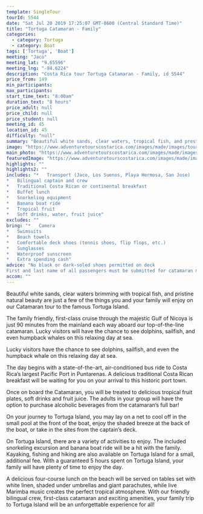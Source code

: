 ```yaml
---
template: SingleTour
tourId: 5544
date: "Sat Jul 20 2019 17:25:07 GMT-0600 (Central Standard Time)"
title: "Tortuga Catamaran - Family"
categories: 
  - category: Tortuga
  - category: Boat
tags: ['Tortuga', 'Boat']
meeting: "Jaco"
meeting_lat: "9.65596"
meeting_lng: "-84.6224"
description: "Costa Rica tour Tortuga Catamaran - Family, id 5544"
price_from: 149
min_participants: 
max_participants: 
start_time_text: "8:00am"
duration_text: "8 hours"
price_adult: null
price_child: null
price_student: null
meeting_id: 45
location_id: 45
difficulty: "null"
summary: "Beautiful white sands, clear waters, tropical fish, and prestine natural beauty are just a few of the things you enjoy on your tour of the famous Tortuga Island…"
image: "https://www.adventuretourscostarica.com/images/made/images/tours/Tortuga_Island/costa-rica-island-cruise-adventure-tortuga-1_350_250_c1.jpg"
main_photo: "https://www.adventuretourscostarica.com/images/made/images/tours/Tortuga_Island/costa-rica-island-cruise-adventure-tortuga-1_350_250_c1.jpg"
featuredImage: "https://www.adventuretourscostarica.com/images/made/images/tours/Tortuga_Island/costa-rica-island-cruise-adventure-tortuga-1_350_250_c1.jpg"
highlights: ""
highlights2: ""
includes: "*   Transport (Jaco, Los Suenos, Playa Hermosa, San Jose)
*   Bilingual captain and crew
*   Traditional Costa Rican or continental breakfast
*   Buffet lunch
*   Snorkeling equipment
*   Banana boat ride
*   Tropical fruit
*   Soft drinks, water, fruit juice"
excludes: ""
bring: "*   Camera
*   Swimsuits
*   Beach towels
*   Comfortable deck shoes (tennis shoes, flip flops, etc.)
*   Sunglasses
*   Waterproof sunscreen
*   Extra spending cash"
advice: "No black or dark-soled shoes permitted on deck  
First and last name of all passengers must be submitted for catamaran manifest"
accom: ""
---
```

Beautiful white sands, clear waters brimming with tropical fish, and pristine natural beauty are just a few of the things you and your family will enjoy on our Catamaran tour to the famous Tortuga Island.

The family friendly, first-class cruise through the majestic Gulf of Nicoya is just 90 minutes from the mainland each way aboard our top-of-the-line catamaran. Lucky visitors will have the chance to see dolphins, sailfish, and even humpback whales on this relaxing day at sea.

Lucky visitors have the chance to see dolphins, sailfish, and even the humpback whale on this relaxing day at sea.

The day begins with a state-of-the-art, air-conditioned bus ride to Costa Rica’s largest Pacific Port in Puntarenas. A delicious traditional Costa Rican breakfast will be waiting for you on your arrival to this historic port town.

Once on board the Catamaran, you will be treated to delicious tropical fruit plates, soft drinks and fruit juice. The adults in your group will have the option to purchase alcoholic beverages from the catamaran’s full bar!

On your journey to Tortuga Island, you may lay on a net to cool off in the small pool at the front of the boat, enjoy the shaded breeze at the back of the boat, or take in the sites from the captain’s deck.

On Tortuga Island, there are a variety of activities to enjoy. The included snorkeling excursion and banana boat ride will be a hit with the family. Kayaking, fishing and hiking are also available on Tortuga Island for a small, additional fee. With a guaranteed 5 hours spent on Tortuga Island, your family will have plenty of time to enjoy the day.

A delicious four-course lunch on the beach will be served on tables set with white linen, shaded under umbrellas and giant parachutes, while live Marimba music creates the perfect tropical atmosphere. With our friendly bilingual crew, first-class catamaran and exciting amenities, your family trip to Tortuga Island will be an unforgettable experience for all!
